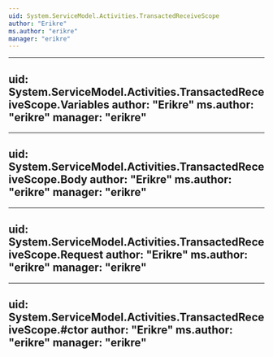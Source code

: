 ```yaml
---
uid: System.ServiceModel.Activities.TransactedReceiveScope
author: "Erikre"
ms.author: "erikre"
manager: "erikre"
---
```


---
uid: System.ServiceModel.Activities.TransactedReceiveScope.Variables
author: "Erikre"
ms.author: "erikre"
manager: "erikre"
---

---
uid: System.ServiceModel.Activities.TransactedReceiveScope.Body
author: "Erikre"
ms.author: "erikre"
manager: "erikre"
---

---
uid: System.ServiceModel.Activities.TransactedReceiveScope.Request
author: "Erikre"
ms.author: "erikre"
manager: "erikre"
---

---
uid: System.ServiceModel.Activities.TransactedReceiveScope.#ctor
author: "Erikre"
ms.author: "erikre"
manager: "erikre"
---

